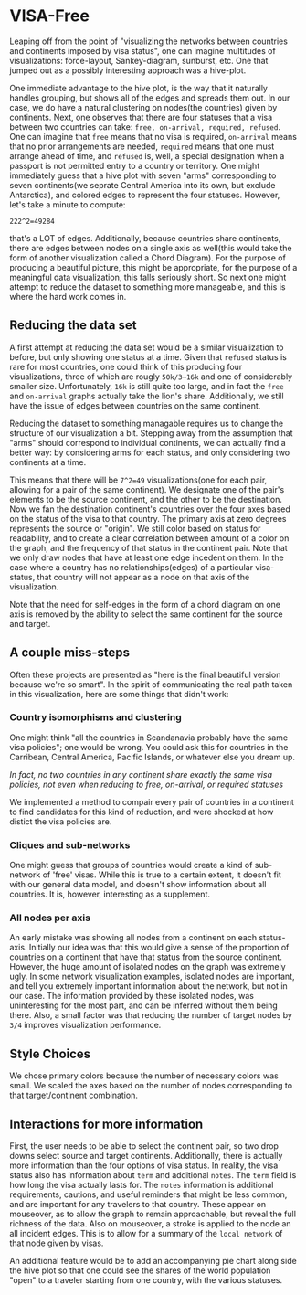# VISA-Free

Leaping off from the point of "visualizing the networks between countries and continents imposed by visa status", one can imagine multitudes of visualizations: force-layout, Sankey-diagram, sunburst, etc. One that jumped out as a possibly interesting approach was a hive-plot.

One immediate advantage to the hive plot, is the way that it naturally handles grouping, but shows all of the edges and spreads them out. In our case, we do have a natural clustering on nodes(the countries) given by continents. Next, one observes that there are four statuses that a visa between two countries can take: `free, on-arrival, required, refused`. One can imagine that `free` means that no visa is required, `on-arrival` means that no prior arrangements are needed, `required` means that one must arrange ahead of time, and `refused` is, well, a special designation when a passport is not permitted entry to a country or territory. One might immediately guess that a hive plot with seven "arms" corresponding to seven continents(we seprate Central America into its own, but exclude Antarctica), and colored edges to represent the four statuses. However, let's take a minute to compute:

```
222^2=49284
``` 

that's a LOT of edges. Additionally, because countries share continents, there are edges between nodes on a single axis as well(this would take the form of another visualization called a Chord Diagram). For the purpose of producing a beautiful picture, this might be appropriate, for the purpose of a meaningful data visualization, this falls seriously short. So next one might attempt to reduce the dataset to something more manageable, and this is where the hard work comes in. 

## Reducing the data set

A first attempt at reducing the data set would be a similar visualization to before, but only showing one status at a time. Given that `refused` status is rare for most countries, one could think of this producing four visualizations, three of which are rougly `50k/3~16k` and one of considerably smaller size. Unfortunately, `16k` is still quite too large, and in fact the `free` and `on-arrival` graphs actually take the lion's share. Additionally, we still have the issue of edges between countries on the same continent. 

Reducing the dataset to something managable requires us to change the structure of our visualization a bit. Stepping away from the assumption that "arms" should correspond to individual continents, we can actually find a better way: by considering arms for each status, and only considering two continents at a time. 

This means that there will be `7^2=49` visualizations(one for each pair, allowing for a pair of the same continent). We designate one of the pair's elements to be the source continent, and the other to be the destination. Now we fan the destination continent's countries over the four axes based on the status of the visa to that country. The primary axis at zero degrees represents the source or "origin". We still color based on status for readability, and to create a clear correlation between amount of a color on the graph, and the frequency of that status in the continent pair. Note that we only draw nodes that have at least one edge incedent on them. In the case where a country has no relationships(edges) of a particular visa-status, that country will not appear as a node on that axis of the visualization.

Note that the need for self-edges in the form of a chord diagram on one axis is removed by the ability to select the same continent for the source and target.

## A couple miss-steps 

Often these projects are presented as "here is the final beautiful version because we're so smart". In the spirit of communicating the real path taken in this visualization, here are some things that didn't work:

### Country isomorphisms and clustering

One might think "all the countries in Scandanavia probably have the same visa policies"; one would be wrong. You could ask this for countries in the Carribean, Central America, Pacific Islands, or whatever else you dream up. 

*In fact, no two countries in any continent share exactly the same visa policies, not even when reducing to free, on-arrival, or required statuses*

We implemented a method to compair every pair of countries in a continent to find candidates for this kind of reduction, and were shocked at how distict the visa policies are.

### Cliques and sub-networks

One might guess that groups of countries would create a kind of sub-network of 'free' visas. While this is true to a certain extent, it doesn't fit with our general data model, and doesn't show information about all countries. It is, however, interesting as a supplement.

### All nodes per axis

An early mistake was showing all nodes from a continent on each status-axis. Initially our idea was that this would give a sense of the proportion of countries on a continent that have that status from the source continent. However, the huge amount of isolated nodes on the graph was extremely ugly. In some network visualization examples, isolated nodes are important, and tell you extremely important information about the network, but not in our case. The information provided by these isolated nodes, was uninteresting for the most part, and can be inferred without them being there. Also, a small factor was that reducing the number of target nodes by `3/4` improves visualization performance.

## Style Choices

We chose primary colors because the number of necessary colors was small. We scaled the axes based on the number of nodes corresponding to that target/continent combination.

## Interactions for more information

First, the user needs to be able to select the continent pair, so two drop downs select source and target continents. Additionally, there is actually more information than the four options of visa status. In reality, the visa status also has information about `term` and additional `notes`. The `term` field is how long the visa actually lasts for. The `notes` information is additional requirements, cautions, and useful reminders that might be less common, and are important for any travelers to that country. These appear on mouseover, as to allow the graph to remain approachable, but reveal the full richness of the data. Also on mouseover, a stroke is applied to the node an all incident edges. This is to allow for a summary of the `local network` of that node given by visas. 

An additional feature would be to add an accompanying pie chart along side the hive plot so that one could see the shares of the world population "open" to a traveler starting from one country, with the various statuses.